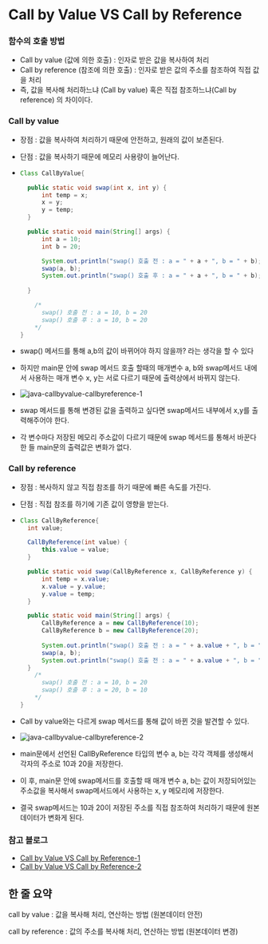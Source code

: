 # Call by  Value VS Call by Reference



### 함수의 호출 방법

- Call by value (값에 의한 호출) : 인자로 받은 값을 복사하여 처리
- Call by reference (참조에 의한 호출) : 인자로 받은 값의 주소를 참조하여 직접 값을 처리
- 즉, 값을 복사해 처리하느냐 (Call by value) 혹은 직접 참조하느냐(Call by reference) 의 차이이다.



### Call by value

- 장점 : 값을 복사하여 처리하기 때문에 안전하고, 원래의 값이 보존된다.

- 단점 : 값을 복사하기 때문에 메모리 사용량이 늘어난다.

- ```java
  Class CallByValue{
  
  	public static void swap(int x, int y) {
  		int temp = x;
  		x = y;
  		y = temp;
  	}
  
  	public static void main(String[] args) {
  		int a = 10;
  		int b = 20;
  
  		System.out.println("swap() 호출 전 : a = " + a + ", b = " + b);
  		swap(a, b);
  		System.out.println("swap() 호출 후 : a = " + a + ", b = " + b);
  	
  	}
  
      /*
      	swap() 호출 전 : a = 10, b = 20
  		swap() 호출 후 : a = 10, b = 20
      */
  }
  ```

- swap() 메서드를 통해 a,b의 값이 바뀌어야 하지 않을까? 라는 생각을 할 수 있다
- 하지만 main문 안에 swap 메서드 호출 할때의 매개변수 a, b와 swap메서드 내에서 사용하는 매개 변수 x, y는 서로 다르기 때문에 출력상에서 바뀌지 않는다.
- ![java-callbyvalue-callbyreference-1](C:\Users\박민식\Desktop\MY문서\CS\CS-Study\Language\images\java-callbyvalue-callbyreference-1.png)
- swap 메서드를 통해 변경된 값을 출력하고 싶다면 swap메서드 내부에서 x,y를 출력해주어야 한다.
- 각 변수마다 저장된 메모리 주소값이 다르기 때문에 swap 메서드를 통해서 바꾼다 한 들 main문의 출력값은 변화가 없다.



### Call by reference

- 장점 : 복사하지 않고 직접 참조를 하기 때문에 빠른 속도를 가진다.

- 단점 : 직접 참조를 하기에 기존 값이 영향을 받는다.

- ```java
  Class CallByReference{
  	int value;
  
  	CallByReference(int value) {
  		this.value = value;
  	}
  
  	public static void swap(CallByReference x, CallByReference y) {
  		int temp = x.value;
  		x.value = y.value;
  		y.value = temp;
  	}
  
  	public static void main(String[] args) {
  		CallByReference a = new CallByReference(10);
  		CallByReference b = new CallByReference(20);
          
  		System.out.println("swap() 호출 전 : a = " + a.value + ", b = " + b.value);
  		swap(a, b);
  		System.out.println("swap() 호출 전 : a = " + a.value + ", b = " + b.value);
  	}
      /*
      	swap() 호출 전 : a = 10, b = 20
  		swap() 호출 후 : a = 20, b = 10
      */
  }
  ```

- Call by value와는 다르게 swap 메서드를 통해 값이 바뀐 것을 발견할 수 있다.

- ![java-callbyvalue-callbyreference-2](C:\Users\박민식\Desktop\MY문서\CS\CS-Study\Language\images\java-callbyvalue-callbyreference-2.png)

- main문에서 선언된 CallByReference 타입의 변수 a, b는 각각 객체를 생성해서 각자의 주소로 10과 20을 저장한다.

- 이 후, main문 안에 swap메서드를 호출할 때 매개 변수 a, b는 값이 저장되어있는 주소값을 복사해서 swap메서드에서 사용하는 x, y 메모리에 저장한다.

- 결국 swap메서드는 10과 20이 저장된 주소를 직접 참조하여 처리하기 때문에 원본 데이터가 변화게 된다.



### 참고 블로그

- [Call by Value VS Call by Reference-1](https://re-build.tistory.com/3)
- [Call by Value VS Call by Reference-2](https://codingplus.tistory.com/29)



## 한 줄 요약

call by value : 값을 복사해 처리, 연산하는 방법 (원본데이터 안전)

call by reference : 값의 주소를 복사해 처리, 연산하는 방법 (원본데이터 변경)